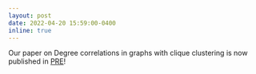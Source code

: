 ```yaml
---
layout: post
date: 2022-04-20 15:59:00-0400
inline: true
---
```


Our paper on Degree correlations in graphs with clique clustering is now published in [PRE](https://journals.aps.org/pre/abstract/10.1103/PhysRevE.105.044314)!
